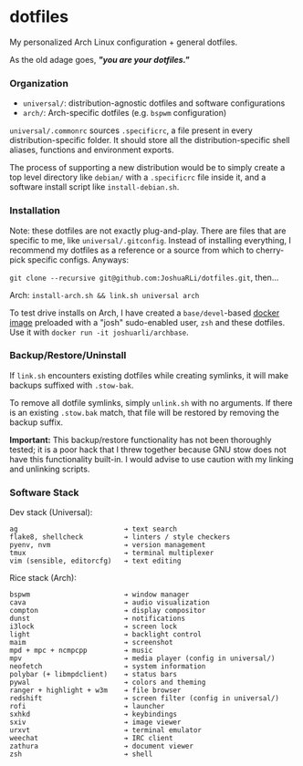 # dotfiles
My personalized Arch Linux configuration + general dotfiles.

As the old adage goes, ***"you are your dotfiles."***

### Organization

* `universal/`: distribution-agnostic dotfiles and software configurations
* `arch/`: Arch-specific dotfiles (e.g. `bspwm` configuration)

`universal/.commonrc` sources `.specificrc`, a file present in every distribution-specific folder. It should store all the distribution-specific shell aliases, functions and environment exports.

The process of supporting a new distribution would be to simply create a top level directory like `debian/` with a `.specificrc` file inside it, and a software install script like `install-debian.sh`.


### Installation

Note: these dotfiles are not exactly plug-and-play. There are files that are specific to me, like `universal/.gitconfig`. Instead of installing everything, I recommend my dotfiles as a reference or a source from which to cherry-pick  specific configs. Anyways:

`git clone --recursive git@github.com:JoshuaRLi/dotfiles.git`, then...

Arch: `install-arch.sh && link.sh universal arch`

To test drive installs on Arch, I have created a `base/devel`-based [docker image](https://hub.docker.com/r/joshuarli/archbase/) preloaded with a "josh" sudo-enabled user, `zsh` and these dotfiles. Use it with `docker run -it joshuarli/archbase`.


### Backup/Restore/Uninstall

If `link.sh` encounters existing dotfiles while creating symlinks, it will make backups suffixed with `.stow-bak`. 

To remove all dotfile symlinks, simply `unlink.sh` with no arguments. If there is an existing `.stow.bak` match, that file will be restored by removing the backup suffix.

**Important:** This backup/restore functionality has not been thoroughly tested; it is a poor hack that I threw together because GNU stow does not have this functionality built-in. I would advise to use caution with my linking and unlinking scripts.


### Software Stack

Dev stack (Universal):

```
ag                          ➔ text search
flake8, shellcheck          ➔ linters / style checkers
pyenv, nvm                  ➔ version management
tmux                        ➔ terminal multiplexer
vim (sensible, editorcfg)   ➔ text editing
```

Rice stack (Arch):

```
bspwm                       ➔ window manager
cava                        ➔ audio visualization
compton                     ➔ display compositor
dunst                       ➔ notifications
i3lock                      ➔ screen lock
light                       ➔ backlight control
maim                        ➔ screenshot
mpd + mpc + ncmpcpp         ➔ music
mpv                         ➔ media player (config in universal/)
neofetch                    ➔ system information
polybar (+ libmpdclient)    ➔ status bars
pywal                       ➔ colors and theming
ranger + highlight + w3m    ➔ file browser
redshift                    ➔ screen filter (config in universal/)
rofi                        ➔ launcher
sxhkd                       ➔ keybindings
sxiv                        ➔ image viewer
urxvt                       ➔ terminal emulator
weechat                     ➔ IRC client
zathura                     ➔ document viewer
zsh                         ➔ shell
```
